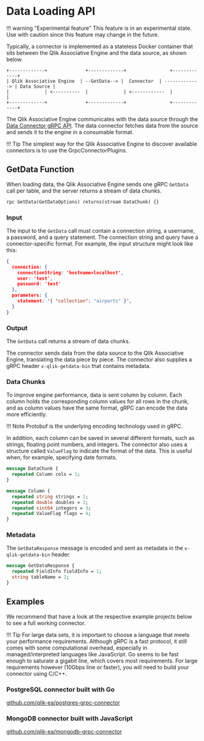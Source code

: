 # Data Loading API

!!! warning "Experimental feature"
    This feature is in an experimental state. Use with caution
    since this feature may change in the future.

Typically, a connector is implemented as a stateless Docker container that
sits between the Qlik Associative Engine and the data source, as shown below.

``` asciiart
+-------------+              +-------------+                +-------------+
| Qlik Associative Engine  | --GetData--> |  Connector  | -------------> | Data Source |
|             | <----------  |             | <------------  |             |
+-------------+              +-------------+                +-------------+
```

The Qlik Associative Engine communicates with the data source through the
[Data Connector gRPC API](data-connector-grpc.proto).
The data connector fetches data from the source and sends it to the engine
in a consumable format.

!!! Tip
    The simplest way for the Qlik Associative Engine to discover
    available connectors is to use the GrpcConnectorPlugins.

## GetData Function

When loading data, the Qlik Associative Engine sends one gRPC `GetData` call per table,
and the server returns a stream of data chunks.

``` proto
rpc GetData(GetDataOptions) returns(stream DataChunk) {}
```

### Input

The input to the `GetData` call must contain a connection string, a username, a password,
and a query statement.
The connection string and query have a connector-specific format.
For example, the input structure might look like this:

``` json
{
  connection: {
    connectionString: 'hostname=localhost',
    user: 'test',
    password: 'test'
  },
  parameters: {
    statement: '{ "collection": "airports" }',
  }
}
```

### Output

The `GetData` call returns a stream of data chunks.

The connector sends data from the data source to the
Qlik Associative Engine, translating the data piece by piece.
The connector also supplies a gRPC header `x-qlik-getdata-bin` that contains metadata.

### Data Chunks

To improve engine performance, data is sent column by column.
Each column holds the corresponding column values for all rows in the chunk,
and as column values have the same format, gRPC can encode the data more efficiently.

!!! Note
    Protobuf is the underlying encoding technology used in gRPC.

In addition, each column can be saved in several different formats, such as strings, floating point numbers,
and integers.
The connector also uses a structure called `ValueFlag` to
indicate the format of the data. This is useful when, for example, specifying date formats.

``` proto
message DataChunk {
  repeated Column cols = 1;
}
```

``` proto
message Column {
  repeated string strings = 1;
  repeated double doubles = 2;
  repeated sint64 integers = 3;
  repeated ValueFlag flags = 4;
}
```

### Metadata

The `GetDataResponse` message is encoded and sent as metadata in the `x-qlik-getdata-bin` header.

``` proto
message GetDataResponse {
  repeated FieldInfo fieldInfo = 1;
  string tableName = 2;
}
```

## Examples

We recommend that have a look at the respective example projects below to
see a full working connector.

!!! Tip
    For large data sets, it is important to choose a language that meets your performance requirements.
    Although gRPC is a fast protocol, it still comes with some computational overhead, especially in
    managed/interpreted languages like JavaScript.
    Go seems to be fast enough to saturate a gigabit line, which covers most requirements.
    For large requirements however (10Gbps line or faster), you will need to build your connector using C/C++.

### PostgreSQL connector built with Go

[github.com/qlik-ea/postgres-grpc-connector](https://github.com/qlik-ea/postgres-grpc-connector)

### MongoDB connector built with JavaScript

[github.com/qlik-ea/mongodb-grpc-connector](https://github.com/qlik-ea/mongodb-grpc-connector)
